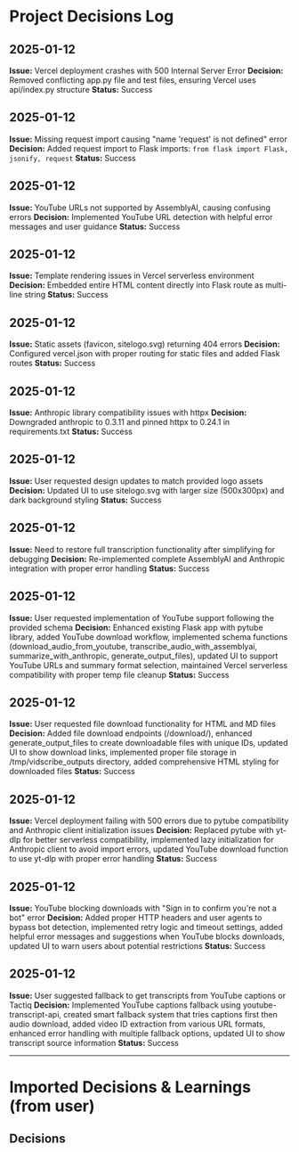 # Project Decisions Log

## 2025-01-12
**Issue:** Vercel deployment crashes with 500 Internal Server Error
**Decision:** Removed conflicting app.py file and test files, ensuring Vercel uses api/index.py structure
**Status:** Success

## 2025-01-12
**Issue:** Missing request import causing "name 'request' is not defined" error
**Decision:** Added request import to Flask imports: `from flask import Flask, jsonify, request`
**Status:** Success

## 2025-01-12
**Issue:** YouTube URLs not supported by AssemblyAI, causing confusing errors
**Decision:** Implemented YouTube URL detection with helpful error messages and user guidance
**Status:** Success

## 2025-01-12
**Issue:** Template rendering issues in Vercel serverless environment
**Decision:** Embedded entire HTML content directly into Flask route as multi-line string
**Status:** Success

## 2025-01-12
**Issue:** Static assets (favicon, sitelogo.svg) returning 404 errors
**Decision:** Configured vercel.json with proper routing for static files and added Flask routes
**Status:** Success

## 2025-01-12
**Issue:** Anthropic library compatibility issues with httpx
**Decision:** Downgraded anthropic to 0.3.11 and pinned httpx to 0.24.1 in requirements.txt
**Status:** Success

## 2025-01-12
**Issue:** User requested design updates to match provided logo assets
**Decision:** Updated UI to use sitelogo.svg with larger size (500x300px) and dark background styling
**Status:** Success

## 2025-01-12
**Issue:** Need to restore full transcription functionality after simplifying for debugging
**Decision:** Re-implemented complete AssemblyAI and Anthropic integration with proper error handling
**Status:** Success

## 2025-01-12
**Issue:** User requested implementation of YouTube support following the provided schema
**Decision:** Enhanced existing Flask app with pytube library, added YouTube download workflow, implemented schema functions (download_audio_from_youtube, transcribe_audio_with_assemblyai, summarize_with_anthropic, generate_output_files), updated UI to support YouTube URLs and summary format selection, maintained Vercel serverless compatibility with proper temp file cleanup
**Status:** Success

## 2025-01-12
**Issue:** User requested file download functionality for HTML and MD files
**Decision:** Added file download endpoints (/download/<filename>), enhanced generate_output_files to create downloadable files with unique IDs, updated UI to show download links, implemented proper file storage in /tmp/vidscribe_outputs directory, added comprehensive HTML styling for downloaded files
**Status:** Success

## 2025-01-12
**Issue:** Vercel deployment failing with 500 errors due to pytube compatibility and Anthropic client initialization issues
**Decision:** Replaced pytube with yt-dlp for better serverless compatibility, implemented lazy initialization for Anthropic client to avoid import errors, updated YouTube download function to use yt-dlp with proper error handling
**Status:** Success

## 2025-01-12
**Issue:** YouTube blocking downloads with "Sign in to confirm you're not a bot" error
**Decision:** Added proper HTTP headers and user agents to bypass bot detection, implemented retry logic and timeout settings, added helpful error messages and suggestions when YouTube blocks downloads, updated UI to warn users about potential restrictions
**Status:** Success

## 2025-01-12
**Issue:** User suggested fallback to get transcripts from YouTube captions or Tactiq
**Decision:** Implemented YouTube captions fallback using youtube-transcript-api, created smart fallback system that tries captions first then audio download, added video ID extraction from various URL formats, enhanced error handling with multiple fallback options, updated UI to show transcript source information
**Status:** Success

---
# Imported Decisions & Learnings (from user)

## Decisions
